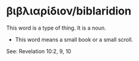 # βιβλιαρίδιον/biblaridion
This word is a type of thing. It is a noun.

* This word means a small book or a small scroll. 

See: Revelation 10:2, 9, 10
